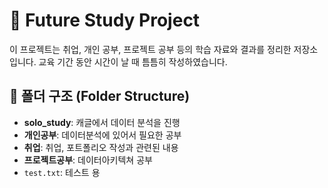 # 🚀 Future Study Project

이 프로젝트는 취업, 개인 공부, 프로젝트 공부 등의 학습 자료와 결과를 정리한 저장소입니다. 교육 기간 동안 시간이 날 때 틈틈히 작성하였습니다.

## 📂 폴더 구조 (Folder Structure)

- **solo_study**: 캐글에서 데이터 분석을 진행
- **개인공부**: 데이터분석에 있어서 필요한 공부
- **취업**: 취업, 포트폴리오 작성과 관련된 내용
- **프로젝트공부**: 데이터아키텍쳐 공부
- `test.txt`: 테스트 용




